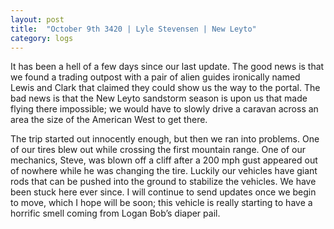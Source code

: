 ```yaml
---
layout: post
title:  "October 9th 3420 | Lyle Stevensen | New Leyto"
category: logs
---
```

<p>It has been a hell of a few days since our last update. The good news is that we found a trading outpost with a pair of alien guides ironically named Lewis and Clark that claimed they could show us the way to the portal. The bad news is that the New Leyto sandstorm season is upon us that made flying there impossible; we would have to slowly drive a caravan across an area the size of the American West to get there.</p>

<p>The trip started out innocently enough, but then we ran into problems. One of our tires blew out while crossing the first mountain range. One of our mechanics, Steve, was blown off a cliff after a 200 mph gust appeared out of nowhere while he was changing the tire. Luckily our vehicles have giant rods that can be pushed into the ground to stabilize the vehicles. We have been stuck here ever since. I will continue to send updates once we begin to move, which I hope will be soon; this vehicle is really starting to have a horrific smell coming from Logan Bob’s diaper pail.</p>

<!--more-->



